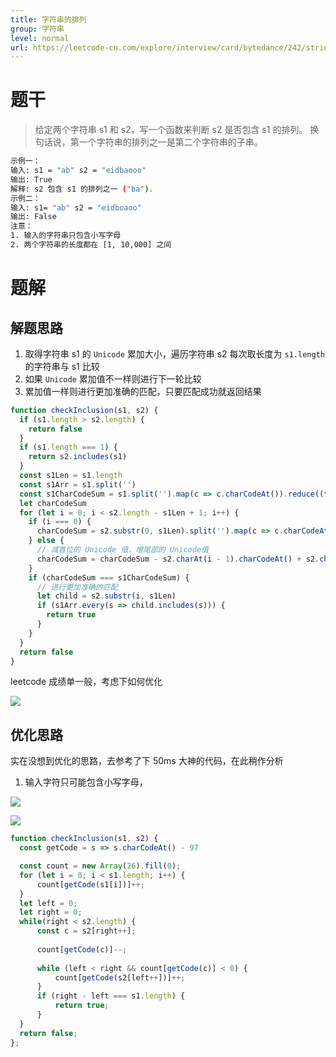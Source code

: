 ```yaml
---
title: 字符串的排列
group: 字符串
level: normal
url: https://leetcode-cn.com/explore/interview/card/bytedance/242/string/1016/
---
```


# 题干

> 给定两个字符串 s1 和 s2，写一个函数来判断 s2 是否包含 s1 的排列。
换句话说，第一个字符串的排列之一是第二个字符串的子串。
```sh
示例一：
输入: s1 = "ab" s2 = "eidbaooo"
输出: True
解释: s2 包含 s1 的排列之一 ("ba").
示例二：
输入: s1= "ab" s2 = "eidboaoo"
输出: False
注意：
1. 输入的字符串只包含小写字母
2. 两个字符串的长度都在 [1, 10,000] 之间
```

# 题解

## 解题思路

1. 取得字符串 s1 的 `Unicode` 累加大小，遍历字符串 s2 每次取长度为 `s1.length` 的字符串与 s1 比较
2. 如果 `Unicode` 累加值不一样则进行下一轮比较
3. 累加值一样则进行更加准确的匹配，只要匹配成功就返回结果

```js
function checkInclusion(s1, s2) {
  if (s1.length > s2.length) {
    return false
  }
  if (s1.length === 1) {
    return s2.includes(s1)
  }
  const s1Len = s1.length
  const s1Arr = s1.split('')
  const s1CharCodeSum = s1.split('').map(c => c.charCodeAt()).reduce((total, n) => total + n)
  let charCodeSum
  for (let i = 0; i < s2.length - s1Len + 1; i++) {
    if (i === 0) {
      charCodeSum = s2.substr(0, s1Len).split('').map(c => c.charCodeAt()).reduce((total, n) => total + n)
    } else {
      // 减首位的 Unicode 值，增尾部的 Unicode值
      charCodeSum = charCodeSum - s2.charAt(i - 1).charCodeAt() + s2.charAt(i + s1Len - 1).charCodeAt()
    }
    if (charCodeSum === s1CharCodeSum) {
      // 进行更加准确的匹配
      let child = s2.substr(i, s1Len)
      if (s1Arr.every(s => child.includes(s))) {
        return true
      }
    }
  }
  return false
}
```

leetcode 成绩单一般，考虑下如何优化

![](https://resources.chenjianhui.site/20200605153204.png)

## 优化思路

实在没想到优化的思路，去参考了下 50ms 大神的代码，在此稍作分析

1. 输入字符只可能包含小写字母，

![](https://resources.chenjianhui.site/20200605174945.png)

![](https://resources.chenjianhui.site/20200605175504.png)

```js
function checkInclusion(s1, s2) {
  const getCode = s => s.charCodeAt() - 97

  const count = new Array(26).fill(0);
  for (let i = 0; i < s1.length; i++) {
      count[getCode(s1[i])]++;
  }
  let left = 0;
  let right = 0;
  while(right < s2.length) {
      const c = s2[right++];
      
      count[getCode(c)]--;
      
      while (left < right && count[getCode(c)] < 0) {
          count[getCode(s2[left++])]++;
      }
      if (right - left === s1.length) {
          return true;
      }
  }
  return false;
};
```
